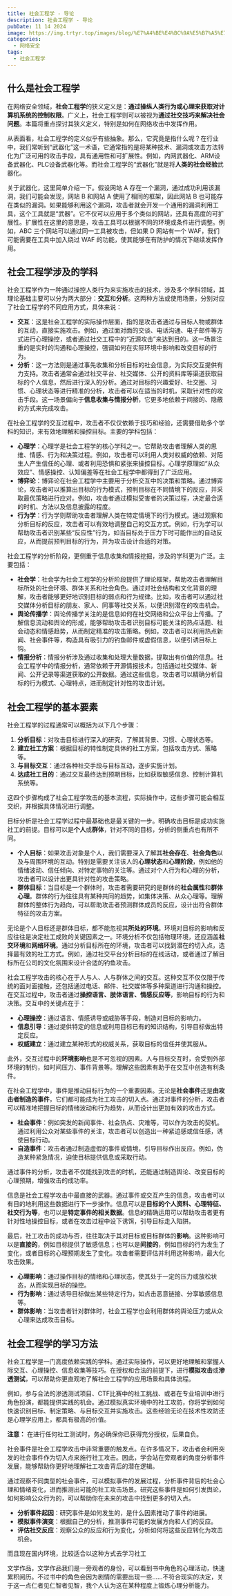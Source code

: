 ```yaml
---
title: 社会工程学 - 导论
description: 社会工程学 - 导论
pubDate: 11 14 2024
image: https://img.trtyr.top/images/blog/%E7%A4%BE%E4%BC%9A%E5%B7%A5%E7%A8%8B%E5%AD%A6%20-%20%E5%AF%BC%E8%AE%BA/001%20%E7%A4%BE%E4%BC%9A%E5%B7%A5%E7%A8%8B%E5%AD%A6%E5%AF%BC%E8%AE%BA-1.webp
categories:
  - 网络安全
tags:
  - 社会工程学
---
```


## 什么是社会工程学

在网络安全领域，**社会工程学**的狭义定义是：**通过操纵人类行为或心理来获取对计算机系统的控制权限**。广义上，社会工程学则可以被视为**通过社交技巧来解决社会问题**。本篇将重点探讨其狭义定义，特别是如何在网络攻击中发挥作用。

从表面看，社会工程学的定义似乎有些抽象。那么，它究竟是指什么呢？在行业中，我们常听到“武器化”这一术语，它通常指的是将某种技术、漏洞或攻击方法转化为广泛可用的攻击手段，具有通用性和可扩展性。例如，内网武器化、ARM设备武器化、PLC设备武器化等。而社会工程学的“武器化”就是将**人类的社会经验**武器化。

关于武器化，这里简单介绍一下。假设网站 A 存在一个漏洞，通过成功利用该漏洞，我们可能会发现，网站 B 和网站 A 使用了相同的框架，因此网站 B 也可能存在类似的漏洞。如果能够利用这个漏洞，攻击者就会开发一个通用的漏洞利用工具，这个工具就是“武器”。它不仅可以应用于多个类似的网站，还具有高度的可扩展性。扩展性在这里的意思是，攻击工具可以根据不同的环境或条件进行调整。例如，ABC 三个网站可以通过同一工具被攻击，但如果 D 网站有一个 WAF，我们可能需要在工具中加入绕过 WAF 的功能，使其能够在有防护的情况下继续发挥作用。

## 社会工程学涉及的学科

社会工程学作为一种通过操控人类行为来实施攻击的技术，涉及多个学科领域，其理论基础主要可以分为两大部分：**交互**和**分析**。这两种方法或使用场景，分别对应了社会工程学的不同应用方式，具体来说：

- **交互**：这是社会工程学的实际操作层面，指的是攻击者通过与目标人物或群体的互动，直接实施攻击。例如，通过面对面的交谈、电话沟通、电子邮件等方式进行心理操控，或者通过社交工程中的“近源攻击”来达到目的。这一场景注重的是实时的沟通和心理操控，强调如何在实际环境中影响和改变目标的行为。
- **分析**：这一方法则是通过事先收集和分析目标的社会信息，为实际交互提供有力支持。攻击者通常会通过社交平台、社交媒体、公开的资料库等渠道获取目标的个人信息，然后进行深入的分析。通过对目标的兴趣爱好、社交圈、习惯、心理状态等进行精准的分析，攻击者可以在适当的时机，采取针对性的攻击手段。这一场景偏向于**信息收集与情报分析**，它更多地依赖于间接的、隐蔽的方式来完成攻击。

在社会工程学的交互过程中，攻击者不仅仅依赖于技巧和经验，还需要借助多个学科的知识，来有效地理解和操控目标。主要的学科包括：

- **心理学**：心理学是社会工程学的核心学科之一。它帮助攻击者理解人类的思维、情感、行为和决策过程。例如，攻击者可以利用人类对权威的依赖、对陌生人产生信任的心理、或者利用恐惧和紧张来操控目标。心理学原理如“从众效应”、情感操控、认知偏差等在社会工程学中都得到了广泛应用。
- **博弈论**：博弈论在社会工程学中主要用于分析交互中的决策和策略。通过博弈论，攻击者可以推算出目标的行为模式，预判目标在不同情境下的反应，并采取最优策略进行应对。例如，攻击者通过模拟受害者的决策过程，决定最合适的时机、方法以及信息披露的程度。
- **行为学**：行为学则帮助攻击者理解人类在特定情境下的行为模式。通过观察和分析目标的反应，攻击者可以有效地调整自己的交互方式。例如，行为学可以帮助攻击者识别某些“反应性”行为，如当目标处于压力下时可能作出的自动反应，从而提前预判目标的行为，并为攻击设计合适的对策。

社会工程学的分析阶段，更侧重于信息收集和情报挖掘，涉及的学科更为广泛。主要包括：

- **社会学**：社会学为社会工程学的分析阶段提供了理论框架，帮助攻击者理解目标所处的社会环境、群体关系和社会角色。通过对社会结构和文化背景的理解，攻击者能够更好地识别目标的弱点和行为规律。比如，攻击者可以通过社交媒体分析目标的朋友、家人、同事等社交关系，以便识别潜在的攻击机会。
- **舆论传播学**：舆论传播学关注的是信息如何在社交网络和公众平台上传播。了解信息流动和舆论的形成，能够帮助攻击者识别目标可能关注的热点话题、社会动态和情感趋势，从而制定精准的攻击策略。例如，攻击者可以利用热点新闻、社会事件等，构造具有吸引力的钓鱼邮件或虚假信息，以便引诱目标上钩。
- **情报分析**：情报分析涉及通过收集和处理大量数据，提取出有价值的信息。社会工程学中的情报分析，通常依赖于开源情报技术，包括通过社交媒体、新闻、公开记录等渠道获取的公开数据。通过这些信息，攻击者可以精确分析目标的行为模式、心理特点，进而制定针对性的攻击计划。

## 社会工程学的基本要素

社会工程学的过程通常可以概括为以下几个步骤：

1. **分析目标**：对攻击目标进行深入的研究，了解其背景、习惯、心理状态等。
2. **建立社工方案**：根据目标的特性制定具体的社工方案，包括攻击方式、策略等。
3. **与目标交互**：通过各种社交手段与目标互动，逐步实施计划。
4. **达成社工目的**：通过交互最终达到预期目标，比如获取敏感信息、控制计算机系统等。

这四个步骤构成了社会工程学攻击的基本流程，实际操作中，这些步骤可能会相互交织，并根据具体情况进行调整。

目标分析是社会工程学过程中最基础也是最关键的一步。明确攻击目标是成功实施社工的前提。目标可以是**个人**或**群体**，针对不同的目标，分析的侧重点也有所不同。

- **个人目标**：如果攻击对象是个人，我们需要深入了解其**社会存在**、**社会角色**以及与周围环境的互动。特别是需要关注该人的**心理状态**和**心理阶段**，例如他的情绪波动、信任倾向、对特定事物的关注等。通过对个人行为和心理的分析，攻击者可以设计出更具针对性的攻击策略。
- **群体目标**：当目标是一个群体时，攻击者需要研究的是群体的**社会属性**和**群体心理**。群体的行为往往具有某种共同的趋势，如集体决策、从众心理等。理解群体的整体行为趋向，可以帮助攻击者预测群体成员的反应，设计出符合群体特征的攻击方案。

无论是个人目标还是群体目标，都不能忽视其**所处的环境**。环境对目标的影响和反应往往是决定社工成败的关键因素之一。环境分析不仅包括物理环境，还应涵盖**社交环境**和**网络环境**。通过分析目标所在的环境，攻击者可以找到潜在的切入点，选择最有效的社工方式。例如，通过社交平台分析目标的在线活动，或者通过了解目标所在公司的文化氛围来设计合适的钓鱼攻击。

社会工程学攻击的核心在于人与人、人与群体之间的交互。这种交互不仅仅限于传统的面对面接触，还包括通过电话、邮件、社交媒体等多种渠道进行沟通和操控。在交互过程中，攻击者通过**操控语言、肢体语言、情感反应等**，影响目标的行为和决策。交互中的关键点在于：

- **心理操控**：通过语言、情感诱导或威胁等手段，制造对目标的影响力。
- **信息引导**：通过提供特定的信息或利用目标已有的知识结构，引导目标做出特定反应。
- **权威建立**：通过建立某种形式的权威关系，获取目标的信任并使其服从。

此外，交互过程中的**环境影响**也是不可忽视的因素。人与目标交互时，会受到外部环境的制约，如时间压力、事件背景等。理解这些因素有助于在交互中创造有利条件。

在社会工程学中，事件是推动目标行为的一个重要因素。无论是**社会事件**还是**由攻击者制造的事件**，它们都可能成为社工攻击的切入点。通过对事件的分析，攻击者可以精准地把握目标的情绪波动和行为趋势，从而设计出更加有效的攻击方式。

- **社会事件**：例如突发的新闻事件、社会热点、灾难等，可以作为攻击的契机。通过利用公众对某些事件的关注，攻击者可以创造出一种紧迫感或信任感，诱使目标行动。
- **自造事件**：攻击者通过制造虚假的事件或情境，引导目标作出反应。例如，伪造某种紧急情况，迫使目标提供信息或采取行动。

通过事件的分析，攻击者不仅能找到攻击的时机，还能通过制造舆论、改变目标的心理预期，增强攻击的成功率。

信息是社会工程学攻击中最直接的武器。通过事件或交互产生的信息，攻击者可以有目的地利用这些数据进行下一步操作。信息可以是**目标的个人资料、心理特征、社交行为等**，也可以是**特定事件的相关数据**。信息的精确运用可以帮助攻击者更有针对性地操控目标，或者在攻击过程中设下诱饵，引导目标走入陷阱。

最后，社工攻击的成功与否，往往取决于其对目标或目标群体的**影响**。这种影响可以是**直接的**，例如目标提供了敏感信息；也可以是**间接的**，例如目标的行为发生了变化，或者目标的心理预期发生了变化。攻击者需要评估并利用这种影响，最大化攻击效果。

- **心理影响**：通过操作目标的情绪和心理状态，使其处于一定的压力或放松状态，从而实现目标的操控。
- **行为影响**：通过诱导目标做出某些特定行为，如点击恶意链接、分享敏感信息等。
- **群体影响**：当攻击者针对群体时，社会工程学也会利用群体的舆论压力或从众心理来达成攻击目标。

## 社会工程学的学习方法

社会工程学是一门高度依赖实践的学科。通过实际操作，可以更好地理解和掌握人际交互、心理操控、信息收集等技巧。在授权和合法的前提下，进行**模拟攻击**或**渗透测试**，可以帮助你更直观地了解社会工程学的应用场景和具体流程。

例如，参与合法的渗透测试项目、CTF比赛中的社工挑战、或者在专业培训中进行角色扮演，都能提供实践的机会。通过模拟真实环境中的社工攻防，你将学到如何快速识别目标、制定策略、与目标交互并实施攻击。这些经验无论在技术性攻防还是心理学应用上，都具有极高的价值。

**注意：** 在进行任何社工测试时，务必确保你已获得充分授权，后果自负。

社会事件是社会工程学攻击中非常重要的触发点。在许多情况下，攻击者会利用突发的社会事件作为切入点来施行社工攻击。因此，学会站在旁观者的角度分析事件发展，能够帮助你更好地理解社工攻击背后的潜在逻辑。

通过观察不同类型的社会事件，可以模拟事件的发展过程，分析事件背后的社会心理和情绪变化，进而推测出可能的社工攻击场景。研究这些事件是如何引发舆论，如何影响公众行为的，可以帮助你在未来的攻击中找到更多的切入点。

- **分析事件起因**：研究事件是如何发生的，是什么因素推动了事件的进展。
- **模拟事件演变**：根据自己的分析，推测事件可能的发展方向和人们的反应。
- **评估社交反应**：观察公众的反应和行为变化，分析如何将这些反应转化为攻击机会。

而且现在国内环境，比较适合以这种方式去学习社工

文学作品，文学作品我们是一旁观者的身份，可以看到书中角色的心理活动，快速累积阅历。不过书中的角色会因为剧情的需要出现一些……不符合现实的决定，关于这一点仁者见仁智者见智，我个人认为这在某种程度上锻炼心理分析能力。
